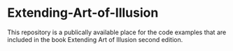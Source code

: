 # Extending-Art-of-Illusion
This repository is a publically available place for the code examples that are included in the book Extending Art of Illusion second edition.
